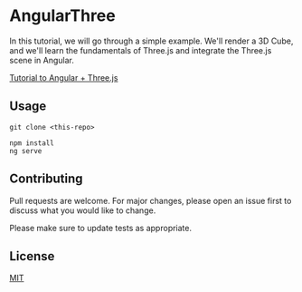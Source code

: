 # AngularThree

In this tutorial, we will go through a simple example. We'll render a 3D Cube, and we'll learn the fundamentals of Three.js and integrate the Three.js scene in Angular.

[Tutorial to Angular + Three.js](https://srivastavaanurag79.medium.com/hello-cube-your-first-three-js-scene-in-angular-176c44b9c6c0)

## Usage
```
git clone <this-repo>

npm install
ng serve

```

## Contributing
Pull requests are welcome. For major changes, please open an issue first to discuss what you would like to change.

Please make sure to update tests as appropriate.

## License
[MIT](https://choosealicense.com/licenses/mit/)
